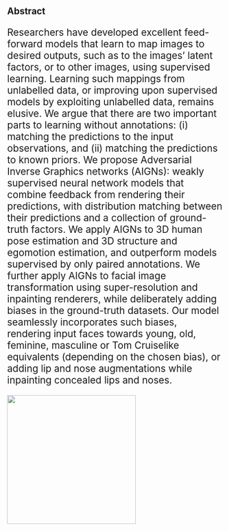 ## Abstract
<p  style="font-size:160%;">Researchers have developed excellent feed-forward
models that learn to map images to desired outputs, such as
to the images’ latent factors, or to other images, using supervised
learning. Learning such mappings from unlabelled
data, or improving upon supervised models by exploiting
unlabelled data, remains elusive. We argue that there are
two important parts to learning without annotations: (i)
matching the predictions to the input observations, and (ii)
matching the predictions to known priors. We propose Adversarial
Inverse Graphics networks (AIGNs): weakly supervised
neural network models that combine feedback from
rendering their predictions, with distribution matching between
their predictions and a collection of ground-truth
factors. We apply AIGNs to 3D human pose estimation
and 3D structure and egomotion estimation, and outperform
models supervised by only paired annotations. We
further apply AIGNs to facial image transformation using
super-resolution and inpainting renderers, while deliberately
adding biases in the ground-truth datasets. Our model
seamlessly incorporates such biases, rendering input faces
towards young, old, feminine, masculine or Tom Cruiselike
equivalents (depending on the chosen bias), or adding
lip and nose augmentations while inpainting concealed lips
and noses.</p>
 <img src="out.gif" width="300"> 
